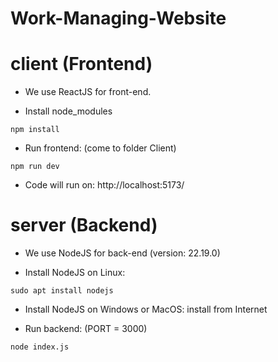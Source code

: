 # Work-Managing-Website

# client (Frontend)
- We use ReactJS for front-end.

- Install node_modules

`npm install`

- Run frontend: (come to folder Client)

`npm run dev`

- Code will run on: http://localhost:5173/

# server (Backend)
- We use NodeJS for back-end (version: 22.19.0)

- Install NodeJS on Linux:

`sudo apt install nodejs`
- Install NodeJS on Windows or MacOS: install from Internet

- Run backend: (PORT = 3000)

`node index.js`